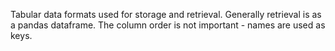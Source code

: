 Tabular data formats used for storage and retrieval. Generally retrieval is as a pandas dataframe.
The column order is not important - names are used as keys.  
